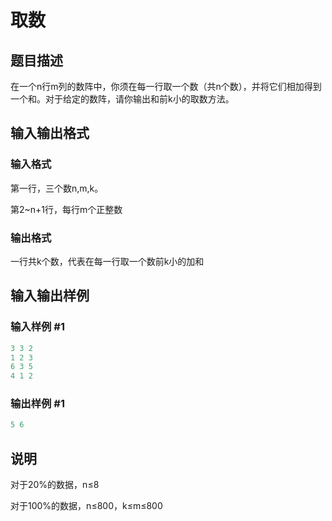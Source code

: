 # 取数

## 题目描述

在一个n行m列的数阵中，你须在每一行取一个数（共n个数），并将它们相加得到一个和。对于给定的数阵，请你输出和前k小的取数方法。

## 输入输出格式

### 输入格式

第一行，三个数n,m,k。

第2~n+1行，每行m个正整数

### 输出格式

一行共k个数，代表在每一行取一个数前k小的加和

## 输入输出样例

### 输入样例 #1

```cpp
3 3 2
1 2 3
6 3 5
4 1 2

```
### 输出样例 #1

```cpp
5 6
```


## 说明

对于20%的数据，n≤8

对于100%的数据，n≤800，k≤m≤800


